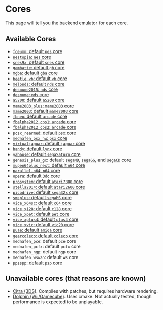 # Cores

This page will tell you the backend emulator for each core.

## Available Cores

- [`fceumm`: default `nes` core](/docs/systems/nes-famicom)
- [`nestopia`: `nes` core](/docs/systems/nes-famicom)
- [`snes9x`: default `snes` core](/docs/systems/snes)
- [`gambatte`: default `gb` core](/docs/systems/nintendo-game-boy)
- [`mgba`: default `gba` core](/docs/systems/nintendo-game-boy-advance)
- [`beetle_vb`: default `vb` core](/docs/systems/virtual-boy)
- [`melonds`: default `nds` core](/docs/systems/nintendo-ds)
- [`desmume2015`: `nds` core](/docs/systems/nintendo-ds)
- [`desmume`: `nds` core](/docs/systems/nintendo-ds)
- [`a5200`: default `a5200` core](/docs/systems/atari-5200)
- [`mame2003_plus`: `mame2003` core](/docs/systems/mame-2003)
- [`mame2003`: default `mame2003` core](/docs/systems/mame-2003)
- [`fbneo`: default `arcade` core](/docs/systems/arcade)
- [`fbalpha2012_cps1`: `arcade` core](/docs/systems/arcade)
- [`fbalpha2012_cps2`: `arcade` core](/docs/systems/arcade)
- [`pcsx_rearmed`: default `psx` core](/docs/systems/playstation)
- [`mednafen_psx_hw`: `psx` core](/docs/systems/playstation)
- [`virtualjaguar`: default `jaguar` core](/docs/systems/atari-jaguar)
- [`handy`: default `lynx` core](/docs/systems/atari-jynx)
- [`yabause`: default `segaSaturn` core](/docs/systems/sega-saturn)
- `genesis_plus_gx`: default [`segaMD`](/docs/systems/sega-mega-drive), [`segaGG`](/docs/systems/sega-game-gear), and [`segaCD`](/docs/systems/sega-cd) core
- [`mupen64plus_next`: default `n64` core](/docs/systems/nintendo-64)
- [`parallel-n64`: `n64` core](/docs/systems/nintendo-64)
- [`opera`: default `3do` core](/docs/systems/3do)
- [`prosystem`: default `atari7800` core](/docs/systems/atari-7800)
- [`stella2014`: default `atari2600` core](/docs/systems/atari-2600)
- [`picodrive`: default `sega32x` core](/docs/systems/sega-32x)
- [`smsplus`: default `segaMS` core](/docs/systems/sega-master-system)
- [`vice_x64sc`: default `c64` core](/docs/systems/commodore-64)
- [`vice_x128`: default `c128` core](/docs/systems/commodore-128)
- [`vice_xpet`: default `pet` core](/docs/systems/commodore-PET)
- [`vice_xplus4`: default `plus4` core](/docs/systems/commodore-plus4)
- [`vice_xvic`: default `vic20` core](/docs/systems/commodore-vic20)
- [`puae`: default `amiga` core](/docs/systems/commodore-amiga)
- [`gearcoleco`: default `coleco` core](/docs/systems/colecovision)
- `mednafen_pce`: default `pce` core
- `mednafen_pcfx`: default `pcfx` core
- `mednafen_ngp`: default `ngp` core
- `mednafen_wswan`: default `ws` core
- [`ppsspp`: default `psp` core](/docs/systems/psp)


## Unavailable cores (that reasons are known)
- [Citra (3DS)](https://citra-emu.org/). Compiles with patches, but requires hardware rendering.
- [Dolphin (Wii/Gamecube)](https://dolphin-emu.org/). Uses cmake. Not actually tested, though performance is expected to be unplayable.
